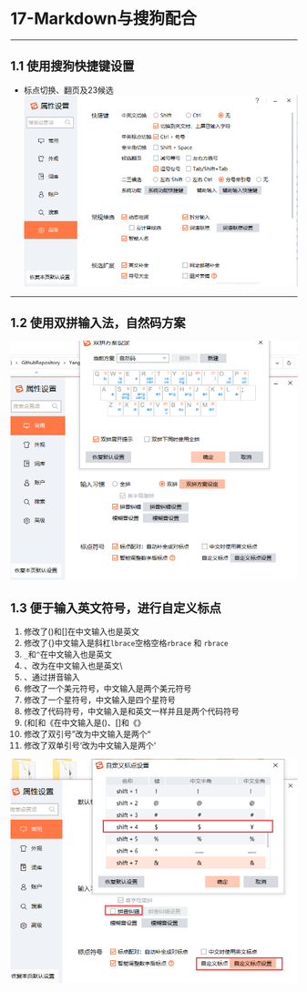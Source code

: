 # 17-Markdown与搜狗配合  
---
## 1.1 使用搜狗快捷键设置     
- 标点切换、翻页及23候选   
![017-1](./img/017-1.png)    

---
## 1.2 使用双拼输入法，自然码方案      
![017-2](./img/017-2.png)    

## 1.3 便于输入英文符号，进行自定义标点  
1. 修改了()和[]在中文输入也是英文    
2. 修改了{}中文输入是斜杠`lbrace`空格空格`rbrace` 和  `rbrace`     
3. `_`和`^`在中文输入也是英文   
4. 、改为在中文输入也是英文\    
5. 、通过拼音输入  
6. 修改了一个美元符号，中文输入是两个美元符号  
7. 修改了一个星符号，中文输入是四个星符号     
8. 修改了代码符号，中文输入是和英文一样并且是两个代码符号     
9. (和[和《在中文输入是()、[]和《》      
10. 修改了双引号”改为中文输入是两个“  
11. 修改了双单引号‘改为中文输入是两个‘   

![017-3](./img/017-3.png)    

